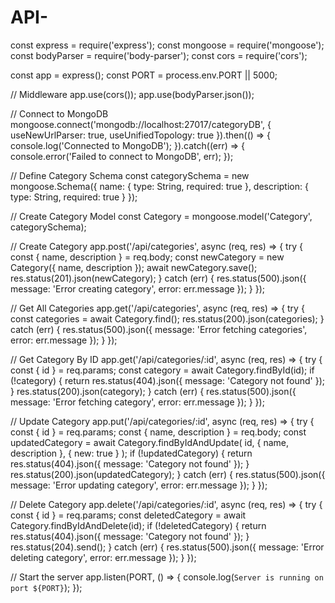 # API-
const express = require('express');
const mongoose = require('mongoose');
const bodyParser = require('body-parser');
const cors = require('cors');

const app = express();
const PORT = process.env.PORT || 5000;

// Middleware
app.use(cors());
app.use(bodyParser.json());

// Connect to MongoDB
mongoose.connect('mongodb://localhost:27017/categoryDB', {
    useNewUrlParser: true,
    useUnifiedTopology: true
}).then(() => {
    console.log('Connected to MongoDB');
}).catch((err) => {
    console.error('Failed to connect to MongoDB', err);
});

// Define Category Schema
const categorySchema = new mongoose.Schema({
    name: {
        type: String,
        required: true
    },
    description: {
        type: String,
        required: true
    }
});

// Create Category Model
const Category = mongoose.model('Category', categorySchema);

// Create Category
app.post('/api/categories', async (req, res) => {
    try {
        const { name, description } = req.body;
        const newCategory = new Category({ name, description });
        await newCategory.save();
        res.status(201).json(newCategory);
    } catch (err) {
        res.status(500).json({ message: 'Error creating category', error: err.message });
    }
});

// Get All Categories
app.get('/api/categories', async (req, res) => {
    try {
        const categories = await Category.find();
        res.status(200).json(categories);
    } catch (err) {
        res.status(500).json({ message: 'Error fetching categories', error: err.message });
    }
});

// Get Category By ID
app.get('/api/categories/:id', async (req, res) => {
    try {
        const { id } = req.params;
        const category = await Category.findById(id);
        if (!category) {
            return res.status(404).json({ message: 'Category not found' });
        }
        res.status(200).json(category);
    } catch (err) {
        res.status(500).json({ message: 'Error fetching category', error: err.message });
    }
});

// Update Category
app.put('/api/categories/:id', async (req, res) => {
    try {
        const { id } = req.params;
        const { name, description } = req.body;
        const updatedCategory = await Category.findByIdAndUpdate(
            id,
            { name, description },
            { new: true }
        );
        if (!updatedCategory) {
            return res.status(404).json({ message: 'Category not found' });
        }
        res.status(200).json(updatedCategory);
    } catch (err) {
        res.status(500).json({ message: 'Error updating category', error: err.message });
    }
});

// Delete Category
app.delete('/api/categories/:id', async (req, res) => {
    try {
        const { id } = req.params;
        const deletedCategory = await Category.findByIdAndDelete(id);
        if (!deletedCategory) {
            return res.status(404).json({ message: 'Category not found' });
        }
        res.status(204).send();
    } catch (err) {
        res.status(500).json({ message: 'Error deleting category', error: err.message });
    }
});

// Start the server
app.listen(PORT, () => {
    console.log(`Server is running on port ${PORT}`);
});
